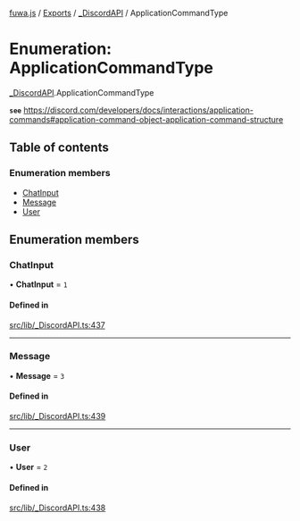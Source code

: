 [fuwa.js](../README.md) / [Exports](../modules.md) / [_DiscordAPI](../modules/_DiscordAPI.md) / ApplicationCommandType

# Enumeration: ApplicationCommandType

[_DiscordAPI](../modules/_DiscordAPI.md).ApplicationCommandType

**`see`** https://discord.com/developers/docs/interactions/application-commands#application-command-object-application-command-structure

## Table of contents

### Enumeration members

- [ChatInput](_DiscordAPI.ApplicationCommandType.md#chatinput)
- [Message](_DiscordAPI.ApplicationCommandType.md#message)
- [User](_DiscordAPI.ApplicationCommandType.md#user)

## Enumeration members

### ChatInput

• **ChatInput** = `1`

#### Defined in

[src/lib/_DiscordAPI.ts:437](https://github.com/Fuwajs/Fuwa.js/blob/5bd8aa0/src/lib/_DiscordAPI.ts#L437)

___

### Message

• **Message** = `3`

#### Defined in

[src/lib/_DiscordAPI.ts:439](https://github.com/Fuwajs/Fuwa.js/blob/5bd8aa0/src/lib/_DiscordAPI.ts#L439)

___

### User

• **User** = `2`

#### Defined in

[src/lib/_DiscordAPI.ts:438](https://github.com/Fuwajs/Fuwa.js/blob/5bd8aa0/src/lib/_DiscordAPI.ts#L438)
